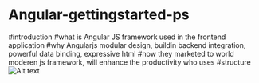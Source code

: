 # Angular-gettingstarted-ps
#introduction
#what is Angular
JS framework used in the frontend application
#why Angularjs
modular design, buildin backend integration, powerful data binding, expressive html
#how they marketed to world
moderen js framework, will enhance the productivity who uses
#structure
![Alt text](https://github.com/ponnarasuice/Angular-gettingstarted-ps/blob/master/readme_images/anatomyofangular.PNG "anatomy")
